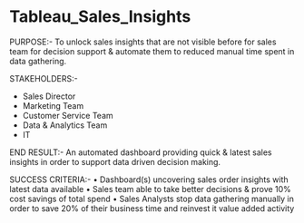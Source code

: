 # Tableau_Sales_Insights

PURPOSE:-
To unlock sales insights that are not visible before for sales team for decision support & automate them to reduced manual time spent in data gathering.

STAKEHOLDERS:-
- Sales Director
- Marketing Team
- Customer Service Team
- Data & Analytics Team
- IT

END RESULT:-
An automated dashboard providing quick & latest sales insights in order to support data driven decision making.

SUCCESS CRITERIA:-
• Dashboard(s) uncovering sales order insights with latest data available
• Sales team able to take better decisions & prove 10% cost savings of total spend
• Sales Analysts stop data gathering manually in order to save 20% of their business time and reinvest it value added activity
